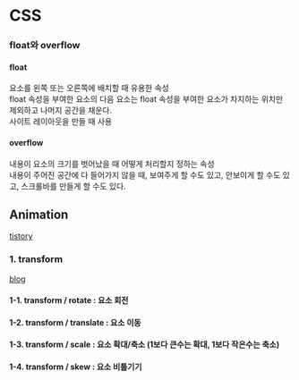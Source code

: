 # CSS

### float와 overflow

#### float

요소를 왼쪽 또는 오른쪽에 배치할 때 유용한 속성  
float 속성을 부여한 요소의 다음 요소는 float 속성을 부여한 요소가 차지하는 위치만 제외하고 나머지 공간을 채운다.  
사이트 레이아웃을 만들 때 사용

#### overflow

내용이 요소의 크기를 벗어났을 때 어떻게 처리할지 정하는 속성  
내용이 주어진 공간에 다 들어가지 않을 때, 보여주게 할 수도 있고, 안보이게 할 수도 있고, 스크롤바를 만들게 할 수도 있다.

## Animation

[tistory](https://yzink.tistory.com/102)

### 1. transform

[blog](https://www.codingfactory.net/12593)

#### 1-1. transform / rotate : 요소 회전

#### 1-2. transform / translate : 요소 이동

#### 1-3. transform / scale : 요소 확대/축소 (1보다 큰수는 확대, 1보다 작은수는 축소)

#### 1-4. transform / skew : 요소 비틀기기
